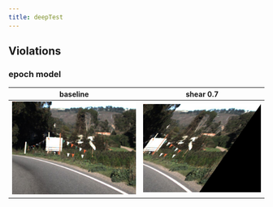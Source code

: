 ```yaml
---
title: deepTest
---
```


## Violations
### epoch model

| baseline                                         | shear 0.7                                                  |
| -------------                                    | -------------                                              |
| ![](./epoch_violations/1479425605715851115.jpg)  | ![](./epoch_violations/1479425605715851115_shear_0.7.jpg)  |
